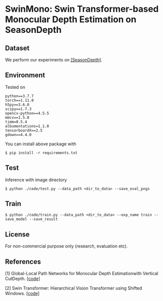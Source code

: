 # SwinMono: Swin Transformer-based Monocular Depth Estimation on SeasonDepth

## Dataset
We perform our experiments on [[SeasonDepth]](https://github.com/SeasonDepth/SeasonDepth).


## Environment
Tested on 
```
python==3.7.7
torch==1.11.0
h5py==3.6.0
scipy==1.7.3
opencv-python==4.5.5
mmcv==1.5.0
timm=0.5.4
albumentations=1.1.0
tensorboardX==2.5
gdown==4.4.0
```
You can install above package with 
```
$ pip install -r requirements.txt
```


## Test

Inference with image directory
  ```
  $ python ./code/test.py --data_path <dir_to_data> --save_eval_pngs
  ```
  
## Train

  ```
  $ python ./code/train.py --data_path <dir_to_data> --exp_name train --save_model --save_result
  ```
 


## License
For non-commercial purpose only (research, evaluation etc). 


## References

[1] Global-Local Path Networks for Monocular Depth Estimationwith Vertical CutDepth. [[code]](https://github.com/vinvino02/GLPDepth)

[2] Swin Transformer: Hierarchical Vision Transformer using Shifted Windows. [[code]](https://github.com/microsoft/Swin-Transformer)
